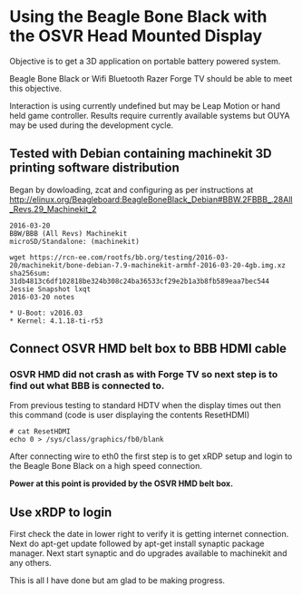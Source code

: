 # Using the Beagle Bone Black with the OSVR Head Mounted Display

Objective is to get a 3D application on portable battery powered system.

Beagle Bone Black or Wifi Bluetooth Razer Forge TV should be able to meet this objective.

Interaction is using currently undefined but may be Leap Motion or hand held game controller.
Results require currently available systems but OUYA may be used during the development cycle.

## Tested with Debian containing machinekit 3D printing software distribution

Began by dowloading, zcat and configuring as per instructions at
<http://elinux.org/Beagleboard:BeagleBoneBlack_Debian#BBW.2FBBB_.28All_Revs.29_Machinekit_2>

```
2016-03-20
BBW/BBB (All Revs) Machinekit
microSD/Standalone: (machinekit)

wget https://rcn-ee.com/rootfs/bb.org/testing/2016-03-20/machinekit/bone-debian-7.9-machinekit-armhf-2016-03-20-4gb.img.xz
sha256sum: 31db4813c6df102818be324b308c24ba36533cf29e2b1a3b8fb589eaa7bec544
Jessie Snapshot lxqt
2016-03-20 notes

* U-Boot: v2016.03
* Kernel: 4.1.18-ti-r53

```
## Connect OSVR HMD belt box to BBB HDMI cable

### OSVR HMD did not crash as with Forge TV so next step is to find out what BBB is connected to.

From previous testing to standard HDTV when the display times out then this command 
(code is user displaying the contents ResetHDMI)

```
# cat ResetHDMI 
echo 0 > /sys/class/graphics/fb0/blank

```

After connecting wire to eth0 the first step is to get xRDP setup
and login to the Beagle Bone Black on a high speed connection.

**Power at this point is provided by the OSVR HMD belt box.**

## Use xRDP to login

First check the date in lower right to verify it is getting internet connection.
Next do apt-get update followed by apt-get install synaptic package manager.
Next start synaptic and do upgrades available to machinekit and any others.





This is all I have done but am glad to be making progress.

